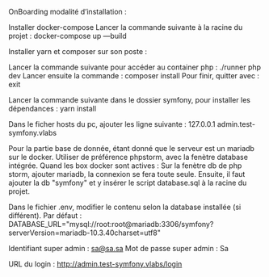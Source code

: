 OnBoarding modalité d’installation :

Installer docker-compose
Lancer la commande suivante à la racine du projet : docker-compose up —build

Installer yarn et composer sur son poste :

Lancer la commande suivante pour accéder au container php :
./runner php dev
Lancer ensuite la commande : 
composer install
Pour finir, quitter avec : 
exit 

Lancer la commande suivante dans le dossier symfony, pour installer les dépendances :
yarn install 

Dans le ficher hosts du pc, ajouter les ligne suivante :
127.0.0.1 admin.test-symfony.vlabs

Pour la partie base de donnée, étant donné que le serveur est un mariadb sur le docker.
Utiliser de préférence phpstorm, avec la fenètre database intégrée.
Quand les box docker sont actives :
Sur la fenètre db de php storm, ajouter mariadb, la connexion se fera toute seule.
Ensuite, il faut ajouter la db "symfony" et y insérer le script database.sql
à la racine du projet.

Dans le fichier .env, modifier le contenu selon la database installée (si différent).
Par défaut :
DATABASE_URL="mysql://root:root@mariadb:3306/symfony?serverVersion=mariadb-10.3.40charset=utf8"

Identifiant super admin :
sa@sa.sa
Mot de passe super admin :
Sa

URL du login :
http://admin.test-symfony.vlabs/login